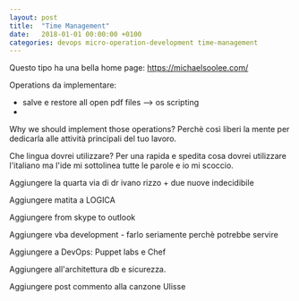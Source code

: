 ```yaml
---
layout: post
title:  "Time Management"
date:   2018-01-01 00:00:00 +0100
categories: devops micro-operation-development time-management
---
```


Questo tipo ha una bella home page: https://michaelsoolee.com/

Operations da implementare:
- salve e restore all open pdf files --> os scripting
-

Why we should implement those operations?
Perchè così liberi la mente per dedicarla alle attività principali del tuo
lavoro.

Che lingua dovrei utilizzare?
Per una rapida e spedita cosa dovrei utilizzare l'italiano ma l'ide mi
sottolinea tutte le parole e io mi scoccio.


Aggiungere la quarta via di dr ivano rizzo + due nuove indecidibile

Aggiungere matita a LOGICA

Aggiungere from skype to outlook

Aggiungere vba development - farlo seriamente perchè potrebbe servire

Aggiungere a DevOps: Puppet labs e Chef

Aggiungere all'architettura db e sicurezza.

Aggiungere post commento alla canzone Ulisse
